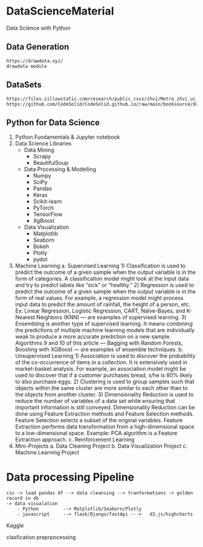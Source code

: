 # DataScienceMaterial

Data Science with Python

## Data Generation

    https://drawdata.xyz/
    drawdata module

## DataSets

    https://files.zillowstatic.com/research/public_csvs/zhvi/Metro_zhvi_uc_sfrcondo_tier_0.33_0.67_sm_sa_month.csv
    https://github.com/CodeSolid/CodeSolid.github.io/raw/main/booksource/data/AnalyticsSnapshot.xlsx

## Python for Data Science

1. Python Fundamentals & Jupyter notebook
2. Data Science Libraries
   - Data Mining
     - Scrapy
     - BeautifulSoup
   - Data Processing & Modelling
     - Numpy
     - SciPy
     - Pandas
     - Keras
     - Scikit-learn
     - PyTorch
     - TensorFlow
     - XgBoost
   - Data Visualization
     - Matplotlib
     - Seaborn
     - Bokeh
     - Plotly
     - pydot
3. Machine Learning
   a. Supervised Learning 1) Classification is used to predict the outcome of a given sample when the output
   variable is in the form of categories.
   A classification model might look at the input data and try to predict labels like
   “sick” or “healthy.” 2) Regression is used to predict the outcome of a given sample when the output variable
   is in the form of real values. For example, a regression model might process input
   data to predict the amount of rainfall, the height of a person, etc.
   Ex: Linear Regression, Logistic Regression, CART, Naïve-Bayes, and K-Nearest Neighbors (KNN) — are examples of supervised learning. 3) Ensembling is another type of supervised learning. It means combining the predictions of multiple machine learning models that are individually weak to produce a more accurate prediction on a new sample. Algorithms 9 and 10 of this article — Bagging with Random Forests, Boosting with XGBoost — are examples of ensemble techniques.
   b. Unsupervised Learning 1) Association is used to discover the probability of the co-occurrence of items in a collection. It is extensively used in market-basket analysis. For example, an association model might be used to discover that if a customer purchases bread, s/he is 80% likely to also purchase eggs. 2) Clustering is used to group samples such that objects within the same cluster are more similar to each other than to the objects from another cluster. 3) Dimensionality Reduction is used to reduce the number of variables of a data set while ensuring that important information is still conveyed. Dimensionality Reduction can be done using Feature Extraction methods and Feature Selection methods. Feature Selection selects a subset of the original variables. Feature Extraction performs data transformation from a high-dimensional space to a low-dimensional space. Example: PCA algorithm is a Feature Extraction approach.
   c. Reinforcement Learning
4. Mini-Projects
   a. Data Cleaning Project
   b. Data Visualization Project
   c. Machine Learning Project

# Data processing Pipeline

    csv -> load pandas df --> data cleansing --> tranformations -> golden record in db
    -> data visualation
    	- Python         --> Matplotlib/Seaborn/Plotly
    	- javascript     --> flask/Django/fastApi --->   d3.js/highcharts

Kaggle

clasfication
preprpocessing
